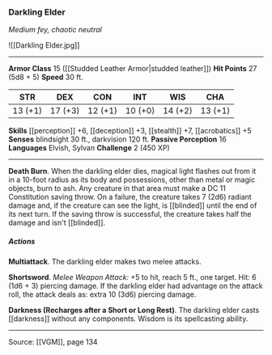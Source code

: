 ### Darkling Elder
_Medium fey, chaotic neutral_

![[Darkling Elder.jpg]]




---

**Armor Class** 15 ([[Studded Leather Armor|studded leather]])
**Hit Points** 27 (5d8 + 5)
**Speed** 30 ft.

| STR     | DEX     | CON     | INT     | WIS     | CHA     |
|---------|---------|---------|---------|---------|---------|
| 13 (+1) | 17 (+3) | 12 (+1) | 10 (+0) | 14 (+2) | 13 (+1) |

**Skills** [[perception]] +6, [[deception]] +3, [[stealth]] +7, [[acrobatics]] +5
**Senses** blindsight 30 ft., darkvision 120 ft.
**Passive Perception** 16
**Languages** Elvish, Sylvan
**Challenge** 2 (450 XP)

---

**Death Burn**. When the darkling elder dies, magical light flashes out from it in a 10-foot radius as its body and possessions, other than metal or magic objects, burn to ash. Any creature in that area must make a DC 11 Constitution saving throw. On a failure, the creature takes 7 (2d6) radiant damage and, if the creature can see the light, is [[blinded]] until the end of its next turn. If the saving throw is successful, the creature takes half the damage and isn't [[blinded]].

##### Actions
**Multiattack**. The darkling elder makes two melee attacks.

**Shortsword**. _Melee Weapon Attack:_ +5 to hit, reach 5 ft., one target. Hit: 6 (1d6 + 3) piercing damage. If the darkling elder had advantage on the attack roll, the attack deals as: extra 10 (3d6) piercing damage.

**Darkness (Recharges after a Short or Long Rest)**. The darkling elder casts [[darkness]] without any components. Wisdom is its spellcasting ability.


---

Source: [[VGM]], page 134
